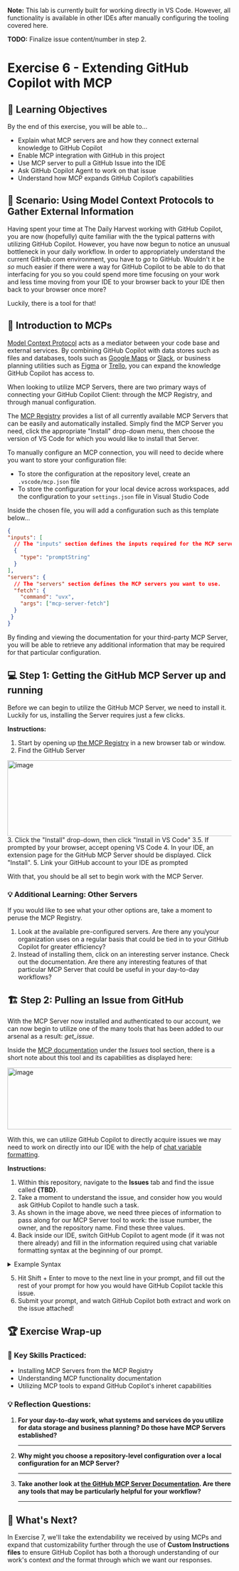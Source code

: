 __Note:__ This lab is currently built for working directly in VS Code. However, all functionality is available in other IDEs after manually configuring the tooling covered here.

__TODO:__ Finalize issue content/number in step 2.

# Exercise 6 - Extending GitHub Copilot with MCP

## 🎯 Learning Objectives

By the end of this exercise, you will be able to...

- Explain what MCP servers are and how they connect external knowledge to GitHub Copilot
- Enable MCP integration with GitHub in this project
- Use MCP server to pull a GitHub Issue into the IDE
- Ask GitHub Copilot Agent to work on that issue
- Understand how MCP expands GitHub Copilot’s capabilities

## 🍎 Scenario: Using Model Context Protocols to Gather External Information

Having spent your time at The Daily Harvest working with GitHub Copilot, you are now (hopefully) quite familiar with the the typical patterns with utilizing GitHub Copilot. However, you have now begun to notice an unusual bottleneck in your daily workflow. In order to appropriately understand the current GitHub.com environment, you have to _go_ to GitHub. Wouldn't it be _so_ much easier if there were a way for GitHub Copilot to be able to do that interfacing for you so you could spend more time focusing on your work and less time moving from your IDE to your browser back to your IDE then back to your browser once more?

Luckily, there is a tool for that!

## 🤖 Introduction to MCPs

[Model Context Protocol](https://github.com/modelcontextprotocol) acts as a mediator between your code base and external services. By combining GitHub Copilot with data stores such as files and databases, tools such as [Google Maps](https://developers.google.com/maps/ai/mcp) or [Slack](https://docs.slack.dev/ai/mcp-server/), or business planning utilities such as [Figma](https://help.figma.com/hc/en-us/articles/32132100833559-Guide-to-the-Figma-MCP-server) or [Trello](https://mcpservers.org/servers/m0xai/trello-mcp-server), you can expand the knowledge GitHub Copilot has access to.

When looking to utilize MCP Servers, there are two primary ways of connecting your GitHub Copilot Client: through the MCP Registry, and through manual configuration.

The [MCP Registry](https://github.com/mcp) provides a list of all currently available MCP Servers that can be easily and automatically installed. Simply find the MCP Server you need, click the appropriate "Install" drop-down menu, then choose the version of VS Code for which you would like to install that Server.

To manually configure an MCP connection, you will need to decide where you want to store your configuration file:

- To store the configuration at the repository level, create an `.vscode/mcp.json` file
- To store the configuration for your local device across workspaces, add the configuration to your `settings.json` file in Visual Studio Code

Inside the chosen file, you will add a configuration such as this template below...

```json
{
"inputs": [
  // The "inputs" section defines the inputs required for the MCP server configuration.
  {
    "type": "promptString"
  }
],
"servers": {
  // The "servers" section defines the MCP servers you want to use.
  "fetch": {
    "command": "uvx",
    "args": ["mcp-server-fetch"]
  }
 }
}
```

By finding and viewing the documentation for your third-party MCP Server, you will be able to retrieve any additional information that may be required for that particular configuration.

## 💻 Step 1: Getting the GitHub MCP Server up and running

Before we can begin to utilize the GitHub MCP Server, we need to install it. Luckily for us, installing the Server requires just a few clicks. 

__Instructions:__

1. Start by opening up [the MCP Registry](https://github.com/mcp) in a new browser tab or window.
2. Find the GitHub Server
<img width="557" height="170" alt="image" src="https://github.com/user-attachments/assets/82e8a1b8-066f-4a8f-858f-f6161b5d0732" />
3. Click the "Install" drop-down, then click "Install in VS Code"
3.5. If prompted by your browser, accept opening VS Code
4. In your IDE, an extension page for the GitHub MCP Server should be displayed. Click "Install".
5. Link your GitHub account to your IDE as prompted

With that, you should be all set to begin work with the MCP Server.

### 💡 Additional Learning: Other Servers

If you would like to see what your other options are, take a moment to peruse the MCP Registry.

1. Look at the available pre-configured servers. Are there any you/your organization uses on a regular basis that could be tied in to your GitHub Copilot for greater efficiency?
2. Instead of installing them, click on an interesting server instance. Check out the documentation. Are there any interesting features of that particular MCP Server that could be useful in your day-to-day workflows?

## 🏗️ Step 2: Pulling an Issue from GitHub

With the MCP Server now installed and authenticated to our account, we can now begin to utilize one of the many tools that has been added to our arsenal as a result: _get\_issue_.

Inside the [MCP documentation](https://github.com/mcp/github/github-mcp-server) under the _Issues_ tool section, there is a short note about this tool and its capabilities as displayed here:

<img width="524" height="139" alt="image" src="https://github.com/user-attachments/assets/7c6a056e-a06f-45c3-901e-d6a0be63b045" />

With this, we can utilize GitHub Copilot to directly acquire issues we may need to work on directly into our IDE with the help of [chat variable formatting](https://docs.github.com/en/copilot/reference/cheat-sheet?tool=vscode#chat-variables).

__Instructions:__

1. Within this repository, navigate to the __Issues__ tab and find the issue called __{TBD}__.
2. Take a moment to understand the issue, and consider how you would ask GitHub Copilot to handle such a task.
3. As shown in the image above, we need three pieces of information to pass along for our MCP Server tool to work: the issue number, the owner, and the repository name. Find these three values.
4. Back inside our IDE, switch GitHub Copilot to agent mode (if it was not there already) and fill in the information required using chat variable formatting syntax at the beginning of our prompt.

<details>
  <summary>Example Syntax</summary>
  `#get_issue __{TBD}__, Coveros, hol-copilot-lab`
</details>

5. Hit Shift + Enter to move to the next line in your prompt, and fill out the rest of your prompt for how you would have GitHub Copilot tackle this issue.
6. Submit your prompt, and watch GitHub Copilot both extract and work on the issue attached!

## 🏆 Exercise Wrap-up

### 🎯 Key Skills Practiced:

- Installing MCP Servers from the MCP Registry
- Understanding MCP functionality documentation
- Utilizing MCP tools to expand GitHub Copilot's inheret capabilities

### 💡 Reflection Questions:

1. **For your day-to-day work, what systems and services do you utilize for data storage and business planning? Do those have MCP Servers established?**
   _____________________________________
2. **Why might you choose a repository-level configuration over a local configuration for an MCP Server?**
   _____________________________________
3. **Take another look at [the GitHub MCP Server Documentation](https://github.com/mcp/github/github-mcp-server). Are there any tools that may be particularly helpful for your workflow?**
   _____________________________________

## 🔮 What's Next?

In Exercise 7, we'll take the extendability we received by using MCPs and expand that customizability further through the use of __Custom Instructions files__ to ensure GitHub Copilot has both a thorough understanding of our work's context _and_ the format through which we want our responses.
